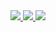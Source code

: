 <!--
**cstoku/cstoku** is a ✨ _special_ ✨ repository because its `README.md` (this file) appears on your GitHub profile.

Here are some ideas to get you started:

- 🔭 I’m currently working on ...
- 🌱 I’m currently learning ...
- 👯 I’m looking to collaborate on ...
- 🤔 I’m looking for help with ...
- 💬 Ask me about ...
- 📫 How to reach me: ...
- 😄 Pronouns: ...
- ⚡ Fun fact: ...
-->

<a href="https://github.com/cstoku/github-readme-stats">
  <img src="https://github-readme-stats.vercel.app/api?username=cstoku&count_private=true&show_icons=true&theme=react" />
  <img src="https://github-readme-stats.vercel.app/api/top-langs/?username=cstoku&theme=react" />
  <img src="https://github-readme-stats.vercel.app/api/wakatime?username=cstoku&theme=react" />
</a>
